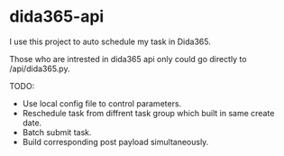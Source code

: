 # dida365-api

I use this project to auto schedule my task in Dida365.

Those who are intrested in dida365 api only could go directly to /api/dida365.py.


TODO:
* Use local config file to control parameters.
* Reschedule task from diffrent task group which built in same create date.
* Batch submit task.
* Build corresponding post payload simultaneously.
